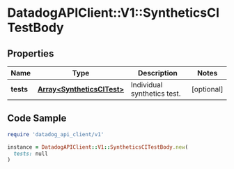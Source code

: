 # DatadogAPIClient::V1::SyntheticsCITestBody

## Properties

| Name | Type | Description | Notes |
| ---- | ---- | ----------- | ----- |
| **tests** | [**Array&lt;SyntheticsCITest&gt;**](SyntheticsCITest.md) | Individual synthetics test. | [optional] |

## Code Sample

```ruby
require 'datadog_api_client/v1'

instance = DatadogAPIClient::V1::SyntheticsCITestBody.new(
  tests: null
)
```

